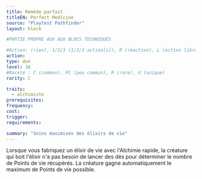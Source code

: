 ```yaml
---
title: Remède parfait
titleEN: Perfect Medicine
source: "Playtest Pathfinder"
layout: block

#PARTIE PROPRE AUX AUX BLOCS TECHNIQUES

#Action: (rien), 1/2/3 (1/2/3 action[s]), R (réaction), L (action libre)
action: 
type: don
level: 16
#Rareté : C (commun), PC (peu commun), R (rare), U (unique)
rarity: C

traits:
  - alchimiste
prerequisites: 
frequency: 
cost:
trigger: 
requirements:

summary: "Soins maximisés des élixirs de vie"
---
```


Lorsque vous fabriquez un élixir de vie avec l'Alchimie rapide, la créature qui boit l'élixir n'a pas besoin de lancer des dés pour déterminer le nombre de Points de vie récupérés. La créature gagne automatiquement le maximum de Points de vie possible.